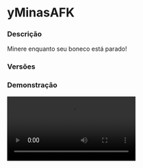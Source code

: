 # yMinasAFK
<secondary-label ref="rankup"/>

### Descrição
Minere enquanto seu boneco está parado!

### Versões
<secondary-label ref="1.8"/>
<secondary-label ref="1.9"/>
<secondary-label ref="1.10"/>
<secondary-label ref="1.11"/>
<secondary-label ref="1.12"/>
<secondary-label ref="1.13"/>
<secondary-label ref="1.14"/>
<secondary-label ref="1.15"/>
<secondary-label ref="1.16"/>
<secondary-label ref="1.17"/>
<secondary-label ref="1.18"/>
<secondary-label ref="1.19"/>
<secondary-label ref="1.20"/>
<secondary-label ref="1.21"/>

### Demonstração
<video src="//www.youtube.com/watch?v=yPjP13UE638"/>


<chapter title="Comandos" id="commands" collapsible="true">
<code-block lang="plain text">/minaafk - Vai até a mina
/minaafk menu - Abre o menu principal
/minaafk setarentrada - Seta a entrada da mina-afk
/minaafk wand - Pega a varinha de seleção da mina-afk
/minaafk reload - Recarrega os arquivos de configuração</code-block>
</chapter>

<chapter title="Permissões" id="permissions" collapsible="true">
<code-block lang="plain text">yminasafkaddon.use - Permissão para o /minaafk e /minaafk menuyminasafkaddon.admin.setenter - Permissão para o /minaafk setarentradayminasafkaddon.admin.wand - Permissão para o /minaafk wandyminasafkaddon.admin.reload - Permissão para o /minaafk reload</code-block>
</chapter>

## Configuração
<primary-label ref="config"/>
Confira os arquivos de configuração deste plugin e revise os detalhes para garantir uma implementação correta.

<chapter title="Arquivos de Configuração" collapsible="true">
<chapter title="Estrutura do diretório" collapsible="false">
<code-block lang="plain text" ignore-vars="true">
Estrutura do diretório:
└── yMinasAFK/
    ├── minas/
    │    ├── default.yml
    │    └── medium.yml
    ├── bonus.yml
    ├── commands.yml
    ├── config.yml
    ├── data.yml
    ├── economies.yml
    ├── menus.yml
    ├── messages.yml
    ├── mine_rewards.yml
    └── rewards.yml
</code-block>
</chapter>

<chapter title="minas" collapsible="true">
<chapter title="default.yml" collapsible="true">
<code-block lang="yaml" ignore-vars="true">
<![CDATA[
# Prioridade da mina
order: 1

# Nome da mina nas mensagens
name: '&5Mina AFK &7(1)'

# Delay para recompensar e cobrar
# em segundos
delay: 5

# Tempo que o jogador poderá ficar minerado
# em segundos
total-time: 1800

# Tempo que irá levar para resetar o total-time do jogador
# em segundos
total-time-reset: 1800

# Ícone no menu de evolução
icons:
  has:
    material: 'INK_SACK:5'
    name: '&5Mina AFK &7(1)'
    lore: [ '&7Esta mina irá consumir', '&c100 coins &7para gerar', '&a10 tokens&7.', '', '&cVocê já possui este upgrade' ]
  upgrade:
    material: 'INK_SACK:5'
    name: '&5Mina AFK &7(1)'
    lore: [ '&7Esta mina irá consumir', '&c100 coins &7para gerar', '&a10 tokens&7.', '', '&aClique para comprar este upgrade', '&apor &f{money} coins&a.' ]

# Mensagens gerais
messages:
  afk:
    title: '&5MINA AFK<nl>&fMinerando...'
    actionbar: '&aVocê ainda pode minerar por {time}.'
    chat: ''
  deposit:
    title: ''
    actionbar: '&a+{yeconomias-tokens} tokens adicionados ┃ &r{bonus}&a.'
    chat: ''
  balance:
    title: ''
    actionbar: '&cVocê não possui {money} coins.'
    chat: ''

# Preços para minerar
withdrawals:
  withdrawal1:
    provider: 'money'
    amount: 100

# Recompensas que o jogador irá ganhar
deposits:
  deposit1:
    provider: 'yeconomias-tokens'
    amount: 10

# Preços para dar upgrade
upgrade-prices:
  price1:
    provider: 'money'
    amount: 1000000
]]>
</code-block>
</chapter>

<chapter title="medium.yml" collapsible="true">
<code-block lang="yaml" ignore-vars="true">
<![CDATA[
# Prioridade da mina
order: 2

# Nome da mina nas mensagens
name: '&6Mina AFK &7(2)'

# Delay para recompensar e cobrar
# em segundos
delay: 5

# Tempo que o jogador poderá ficar minerado
# em segundos
total-time: 1800

# Tempo que irá levar para resetar o total-time do jogador
# em segundos
total-time-reset: 1800

# Ícone no menu de evolução
icons:
  has:
    material: 'INK_SACK:14'
    name: '&6Mina AFK &7(2)'
    lore: [ '&7Esta mina irá consumir', '&c200 coins &7para gerar', '&a25 tokens&7.', '', '&cVocê já possui este upgrade' ]
  upgrade:
    material: 'INK_SACK:14'
    name: '&6Mina AFK &7(2)'
    lore: [ '&7Esta mina irá consumir', '&c200 coins &7para gerar', '&a25 tokens&7.', '', '&aClique para comprar este upgrade', '&apor &f{money} coins&a.' ]

# Mensagens gerais
messages:
  afk:
    title: '&6MINA AFK<nl>&fMinerando...'
    actionbar: '&aVocê ainda pode minerar por {time}.'
    chat: ''
  deposit:
    title: ''
    actionbar: '&a+{yeconomias-tokens} tokens adicionados ┃ &r{bonus}&a.'
    chat: ''
  balance:
    title: ''
    actionbar: '&cVocê não possui {money} coins.'
    chat: ''

# Preços para minerar
withdrawals:
  withdrawal1:
    provider: 'money'
    amount: 200

# Recompensas que o jogador irá ganhar
deposits:
  deposit1:
    provider: 'yeconomias-tokens'
    amount: 25

# Preços para dar upgrade
upgrade-prices:
  price1:
    provider: 'money'
    amount: 1000000
]]>
</code-block>
</chapter>

</chapter>

<chapter title="bonus.yml" collapsible="true">
<code-block lang="yaml" ignore-vars="true">
<![CDATA[
# Você pode criar quantos bônus quiser
bonus:
  membros:
    order: 1
    # Permissão para ser reconhecido
    permission: 'yminas.bonus.membro'
    # Nome que irá aparecer nas mensagens
    display: '&7[Membro]'
    # Quantia do bônus em %
    bonus: 10.0
]]>
</code-block>
</chapter>

<chapter title="commands.yml" collapsible="true">
<code-block lang="yaml" ignore-vars="true">
<![CDATA[
#     ___                                          _
#    / __\___  _ __ ___  _ __ ___   __ _ _ __   __| |___
#   / /  / _ \| '_ ` _ \| '_ ` _ \ / _` | '_ \ / _` / __|
#  / /__| (_) | | | | | | | | | | | (_| | | | | (_| \__ \
#  \____/\___/|_| |_| |_|_| |_| |_|\__,_|_| |_|\__,_|___/
#
# Lista de comandos do plugin.

# Utilize "comando|comando" para criar aliases.
# Por exemplo: "gm|gamemode"
# Você pode criar quantas aliases quiser.
commands:
  minaafk: 'minaafk'
]]>
</code-block>
</chapter>

<chapter title="config.yml" collapsible="true">
<code-block lang="yaml" ignore-vars="true">
<![CDATA[
#         __  __ _                    _    _____ _  __
#  _   _|  \/  (_)_ __   __ _ ___   / \  |  ___| |/ /
# | | | | |\/| | | '_ \ / _` / __| / _ \ | |_  | ' /
# | |_| | |  | | | | | | (_| \__ \/ ___ \|  _| | . \
#  \__, |_|  |_|_|_| |_|\__,_|___/_/   \_\_|   |_|\_\
#  |___/
#
# Discord: discord.ystoreplugins.com.br
# Site: ystoreplugins.com.br
#

# Modo de depuração para correção de problemas no plugin.
debug-mode: false

#      ___      _        _
#     /   \__ _| |_ __ _| |__   __ _ ___  ___
#    / /\ / _` | __/ _` | '_ \ / _` / __|/ _ \
#   / /_// (_| | || (_| | |_) | (_| \__ \  __/
#  /___,' \__,_|\__\__,_|_.__/ \__,_|___/\___|
#
# Configurações do banco de dados.

database:
  # Determina o tipo de banco de dados. Valores válidos: [SQLITE, MYSQL, HIKARI (recomendado)]
  storage-type: SQLITE

  # Dados para conexão ao banco de dados MYSQL.
  data:
    # Endereço de conexão do banco de dados. [EX: 127.0.0.1]
    host: localhost
    # Porta de conexão do banco de dados. [EX: 3306]
    port: 3306
    # Nome do banco de dados a ser conectado. [EX: minecraft]
    database: ''
    # Usuário de conexão. [EX: root]
    username: ''
    # Senha do usuário de conexão: [EX: 123]
    password: ''

#   __      _   _   _
#  / _\ ___| |_| |_(_)_ __   __ _ ___
#  \ \ / _ \ __| __| | '_ \ / _` / __|
#  _\ \  __/ |_| |_| | | | | (_| \__ \
#  \__/\___|\__|\__|_|_| |_|\__, |___/
#
# Sistemas principais.

# Delay para carregar os dados depois do login
# Necessário para usar em servidor de mina separado
# Recomendado: 20 ticks
login-delay: 20

# Delay para carregar os dados depois do servidor ligar
# Necessário para as crates em bloco
# Recomendado: 20 ticks
load-delay: 20

# Este limite serve para recolher recompensas
# Desativar ou aumentar o limite pode gerar lag
# e em alguns casos crashar o servidor.
limit:
  enabled: true
  # Máximo que irá recolher por vez
  max: 1000

# Opções gerais
general:
  # Abrir o menu ao digitar apenas /minaafk
  command-menu: false
  # Acumular os bonus
  accumulate-bonus: false
  # Deletar a recompensa ao clicar com botão direito
  right-delete-reward: true

# Formatador de mensagens
format:
  bonus-has: '&a+{bonus}% por ser {display}&a.'
  bonus-no-has: ''

# Mensagens gerais
messages:
  stopped:
    title: '&3MINA AFK<nl>&fParou de minerar.'
    actionbar: ''
    chat: ''
  wait:
    title: ''
    actionbar: '&cAguarde {time}.'
    chat: ''

 # Varinha de seleção da área da mina
wand:
  material: GOLD_AXE
  name: '&eSelecionar região'
  glow: true
  lore: [ '&aBotão esquerdo para selecionar a POS1', '&aBotão direito para selecionar a POS2']
]]>
</code-block>
</chapter>

<chapter title="data.yml" collapsible="true">
<code-block lang="yaml" ignore-vars="true">
<![CDATA[
# Não altere nada nesta config.
Data: {}
Locais: {}
]]>
</code-block>
</chapter>

<chapter title="economies.yml" collapsible="true">
<code-block lang="yaml" ignore-vars="true">
<![CDATA[
#  _____                                  _
# | ____| ___  ___  _ __   ___  _ __ ___ (_) ___  ___
# |  _|  / __|/ _ \| '_ \ / _ \| '_ ` _ \| |/ _ \/ __|
# | |___| (__| (_) | | | | (_) | | | | | | |  __/\__ \
# |_____|\___|\___/|_| |_|\___/|_| |_| |_|_|\___||___/

# Providers disponíveis:
#
#   AtlasEconomiaSecundaria, AtlasMinas, AtlasMinasV2,
#   JH_Shop, LegendaryEconomy, NextCash, PlayerPoints,
#   StormEconomiaSecundaria, StormMinas, TGCash,
#   yAlmas, yPoints, yRankup,
#   Vault
#

economies:
  money:
    # Coloque o nome do plugin
    # Para money deixe Money
    provider: 'Money'
    # Formato inteiro
    display: 'Dinheiro'
    # Formato abreviado
    abbreviated: 'coins'
    # Permitir que comercializem na loja com o jogador offline
    allow-offline: true
    # Permissão para o usuário conseguir definir esta economia
    permission: 'yminasafk.provider.money'
  yeconomias-token:
    # Coloque o nome do plugin
    # Para money deixe Money
    provider: 'yeconomias-tokens'
    # Formato inteiro
    display: 'Tokens'
    # Formato abreviado
    abbreviated: 'tokens'
    # Permitir que comercializem na loja com o jogador offline
    allow-offline: true
    # Permissão para o usuário conseguir definir esta economia
    permission: 'yminasafk.provider.yeconomias-token'
]]>
</code-block>
</chapter>

<chapter title="menus.yml" collapsible="true">
<code-block lang="yaml" ignore-vars="true">
<![CDATA[
#
#    /\/\   ___ _ __  _   _ ___
#   /    \ / _ \ '_ \| | | / __|
#  / /\/\ \  __/ | | | |_| \__ \
#  \/    \/\___|_| |_|\__,_|___/
#
# Sistema de menus.

# Setas dos menus.
arrows:
  back:
    material: 'ARROW:0'
    name: '&cVoltar'
    lore: ['&7Clique para voltar ao menu anterior.']
  previous:
    material: 'ARROW:0'
    name: '&cAnterior'
    lore: ['&7Clique para ir à página anterior.']
  next:
    material: 'ARROW:0'
    name: '&aPróximo'
    lore: ['&7Clique para ir à próxima página.']

# Menu principal
main:
  name: '&8MinaAFK'
  size: 27
  go-slot: 15
  rewards-slot: 13
  upgrade-slot: 11
  items:
    go:
      material: '22d145c93e5eac48a661c6f27fdaff5922cf433dd627bf23eec378b9956197'
      name: '&eIr!'
      lore:
        - '&7Ganhe tokens enquanto minera'
        - '&7afk por seus coins.'
        - ''
        - '&aClique para ir.'
    rewards:
      material: 'CHEST'
      name: '&aRecompensas'
      lore:
        - ''
        - ' &fRecompensas no armazém: &a{rewards}&f.'
        - ''
        - '&7Clique para gerenciar'
    upgrade:
      material: 'GOLD_INGOT'
      name: '&eUpgrades!'
      lore:
        - '&7Melhore a eficácia da sua'
        - '&7mina afk.'
        - ''
        - '&aClique para acessar.'

# Menu de upgrades
upgrade:
  name: '&8MinaAFK'
  size: 27
  slots: [ 11, 12, 13, 14, 15  ]
  back-slot: 0
  previous-slot: 9
  next-slot: 17

# Menu de recompensas
main-rewards:
  name: '&8MinaAFK'
  size: 54
  slots: [ 11, 12, 13, 14, 15, 16, 19, 21, 22, 23, 24, 25, 28, 29, 31, 32, 33, 34 ]
  previous-slot: 18
  next-slot: 26
  back-slot: 48
  #
  empty-slot: 22
  collect-slot: 50
  #
  items:
    empty:
      material: 'WEB'
      name: '&eVazio...'
      lore: [ '&7Nenhuma recompensa para', '&7coletar.' ]
    collect:
      material: 'a6cc486c2be1cb9dfcb2e53dd9a3e9a883bfadb27cb956f1896d602b4067'
      name: '&eRecolher tudo'
      lore: [ '&7Clique para recolher', '&7todas as recompensas.' ]
]]>
</code-block>
</chapter>

<chapter title="messages.yml" collapsible="true">
<code-block lang="yaml" ignore-vars="true">
<![CDATA[
#
#    /\/\   ___  ___ ___  __ _  __ _  ___  ___
#   /    \ / _ \/ __/ __|/ _` |/ _` |/ _ \/ __|
#  / /\/\ \  __/\__ \__ \ (_| | (_| |  __/\__ \
#  \/    \/\___||___/___/\__,_|\__, |\___||___/
#                              |___/
#
# Plugin messages

chat:
  syntax: '&cUse: /{command} {syntax}'
  target: '&cJogador {player} não encontrado.'
  number: '&cO argumento não é um número.'
  permission: '&cVocê não tem permissão para fazer isto.'
  console: '&cApenas jogadores in-game podem realizar esta ação.'
  cancelled: '&cVocê cancelou a ação.'
  reload: '&aConfigurações recarregadas com sucesso.'
  help: |

    &aMina-AFK comandos:

    &a> /minaafk
    &a> /minaafk menu
    &a> /minaafk setarentrada
    &a> /minaafk wand

  set-pos-1: '&aPOS-1 da MinaAFK setada com sucesso.'
  set-pos-2: '&aPOS-2 da MinaAFK setada com sucesso.'
  set-entry: '&aEntrada da MinaAFK setada com sucesso.'
  entry-not-set: '&cA entrada da MinaAFK não foi setada ainda.'
  pos-not-set: '&cAs posições da MinaAFK não foram setadas ainda.'
  previous: '&cPrimeiro evolua o upgrade anterior.'
  no-balance: '&cVocê não tem {provider_display} suficiente para isto. Disponível: {provider_balance}&c.'
  upgraded: '&aMinaAFK evoluída com sucesso ao nível &7({level})&a.'
  reward-collected: '&eItem recolhido com sucesso.'
  reward-collected-all: '&eTodas as recompensas possíveis foram recolhidas com sucesso.'
]]>
</code-block>
</chapter>

<chapter title="mine_rewards.yml" collapsible="true">
<code-block lang="yaml" ignore-vars="true">
<![CDATA[
rewards:
  mine_reward1:
    chance: 20.0
    reward: 'reward1'
]]>
</code-block>
</chapter>

<chapter title="rewards.yml" collapsible="true">
<code-block lang="yaml" ignore-vars="true">
<![CDATA[
#   ____                            _
# |  _ \ _____      ____ _ _ __ __| |___
# | |_) / _ \ \ /\ / / _` | '__/ _` / __|
# |  _ <  __/\ V  V / (_| | | | (_| \__ \
# |_| \_\___| \_/\_/ \__,_|_|  \__,_|___/
#

rewards:
  reward1:
    # Item que aparecerá no preview.
    preview:
      material: 'STONE:0'
      name: '&8Pedra'
      amount: 64
      lore: [ '&aEsta pedra vale muito dinheiro!' ]
      enchants: []
    # Item que aparecerá para coletar.
    collect:
      material: 'STONE:0'
      name: '&8Pedra'
      amount: 64
      lore: [ '&aEsta pedra vale muito dinheiro!', '', ' &7> &fQuantidade: &7{amount}', '', '&eClique esquerdo para receber', '&eClique direito para deletar' ]
      enchants: []
    # Item que será dado ao player
    item:
      give: true
      material: 'STONE:0'
      name: '&8Pedra'
      amount: 64
      lore: [ '&aEu valho muito!' ]
      enchants: []
    # Comandos que será dado ao player
    command:
      give: false
      # quantia padrão da placeholder {amount} no comando (valor base)
      placeholder-amount: 1
      # multiplicar a placeholder {amount} pela quantia de recompensas do mesmo tipo
      multiply-placeholder: true
      list: [ 'give {player} stone {amount}' ]
  reward2:
    preview:
      material: 'DIAMOND:0'
      name: '&bDiamante'
      amount: 1
      lore: [ '&bQuem não adora uma pedra preciosa?!' ]
      enchants: []
    collect:
      material: 'DIAMOND:0'
      name: '&bDiamante'
      amount: 1
      lore: [ '&bQuem não adora uma pedra preciosa?!', '', ' &7> &fQuantidade: &7{amount}', '', '&eClique esquerdo para receber', '&eClique direito para deletar' ]
      enchants: []
    command:
      give: true
      placeholder-amount: 1
      multiply-placeholder: true
      list: [ 'give {player} diamond {amount}' ]
  reward3:
    preview:
      material: 'EMERALD:0'
      name: '&aEsmeralda'
      amount: 1
      lore: [ '&aEsmeraldas valem muito?' ]
      enchants: []
    collect:
      material: 'EMERALD:0'
      name: '&aEsmeralda'
      amount: 1
      lore: [ '&aEsmeraldas valem muito?', '', ' &7> &fQuantidade: &7{amount}', '', '&eClique esquerdo para receber', '&eClique direito para deletar' ]
      enchants: []
    item:
      give: true
      material: 'EMERALD:0'
      name: '&aEsmeralda'
      amount: 1
      lore: [ '&aEu valho muito!' ]
      enchants: []
]]>
</code-block>
</chapter>

</chapter>


## Erros comuns
<primary-label ref="errors"/>

Antes de configurar o plugin, revise os pontos listados aqui para evitar problemas frequentes durante a configuração.

<seealso style="cards">
    <category ref="wrs">
        <a href="yplugins.md"></a>        <a href="https://ystoreplugins.com.br/plugins/detalhes/124-yMinasAFK">Site do plugin yMinasAFK</a>
    </category>
</seealso>